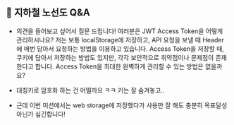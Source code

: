 ## 🚀 지하철 노선도 Q&A

- 의견을 들어보고 싶어서 질문 드립니다! 여러분은 JWT Access Token을 어떻게 관리하시나요?
  저는 보통 localStorage에 저장하고, API 요청을 보낼 때 Header에 매번 담아서 요청하는 방법을 이용하고 있습니다. Access Token을 저장할 때, 쿠키에 담아서 저장하는 방법도 있지만, 각각 보안적으로 취약점이나 문제점이 존재한다고 합니다. Access Token을 최대한 완벽하게 관리할 수 있는 방법은 없을까요?

- 대칭키로 암호화 하는 건 어떨까요 ㅋㅋ 키는 잘 숨겨놓고..
- 근데 이번 미션에서는 web storage에 저장했다가 사용만 잘 해도 충분히 목표달성 아닌가 싶긴합니다!
